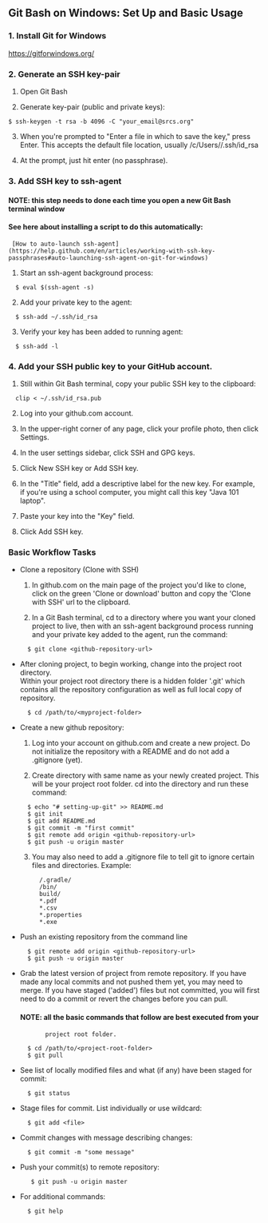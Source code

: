 ## Git Bash on Windows: Set Up and Basic Usage

### 1. Install Git for Windows ###

https://gitforwindows.org/

### 2. Generate an SSH key-pair ###
  1. Open Git Bash

  2. Generate key-pair (public and private keys):
  ```
  $ ssh-keygen -t rsa -b 4096 -C "your_email@srcs.org"
  ```

  3. When you're prompted to "Enter a file in which to save the key," press Enter.
     This accepts the default file location, usually /c/Users/<username>/.ssh/id_rsa

  4. At the prompt, just hit enter (no passphrase).

### 3. Add SSH key to ssh-agent ###
#### NOTE: this step needs to done each time you open a new Git Bash terminal window
#### See here about installing a script to do this automatically:
     [How to auto-launch ssh-agent](https://help.github.com/en/articles/working-with-ssh-key-passphrases#auto-launching-ssh-agent-on-git-for-windows)
  1. Start an ssh-agent background process:
  ```
    $ eval $(ssh-agent -s)
  ```

  2. Add your private key to the agent:
  ```
    $ ssh-add ~/.ssh/id_rsa
  ```

  3. Verify your key has been added to running agent:
  ```
    $ ssh-add -l
  ```

  ### 4. Add your SSH public key to your GitHub account. ###
  1. Still within Git Bash terminal, copy your public SSH key to the clipboard:
  ```
    clip < ~/.ssh/id_rsa.pub
  ```

  2. Log into your github.com account.

  3. In the upper-right corner of any page, click your profile photo, then click Settings.

  4. In the user settings sidebar, click SSH and GPG keys.

  5. Click New SSH key or Add SSH key.

  6. In the "Title" field, add a descriptive label for the new key. For example, if you're using a school computer, you might call this key "Java 101 laptop".

  7. Paste your key into the "Key" field.

  8. Click Add SSH key.

### Basic Workflow Tasks ###
  - Clone a repository (Clone with SSH)
      1. In github.com on the main page of the project you'd like to clone, click on the green 'Clone or download' button and copy the 'Clone with SSH' url to the clipboard.

      2. In a Git Bash terminal, cd to a directory where you want your cloned project to live, then with an ssh-agent background process running and your private key added to the agent, run the command:
      ```
        $ git clone <github-repository-url>
      ```
  - After cloning project, to begin working, change into the project root directory.  
    Within your project root directory there is a hidden folder '.git' which contains all the
    repository configuration as well as full local copy of repository.
    ```
      $ cd /path/to/<myproject-folder>
    ```

  - Create a new github repository:
      1. Log into your account on github.com and create a new project.  Do not
         initialize the repository with a README and do not add a .gitignore (yet).

      2. Create directory with same name as your newly created project.
         This will be your project root folder. cd into the directory and
         run these command:

      ```
        $ echo "# setting-up-git" >> README.md
        $ git init
        $ git add README.md
        $ git commit -m "first commit"
        $ git remote add origin <github-repository-url>
        $ git push -u origin master
      ```
      3. You may also need to add a .gitignore file to tell git to ignore certain
         files and directories. Example:
          ```
            /.gradle/
            /bin/
            build/
            *.pdf
            *.csv
            *.properties
            *.exe
          ```

  - Push an existing repository from the command line
    ```
      $ git remote add origin <github-repository-url>
      $ git push -u origin master
    ```

  - Grab the latest version of project from remote repository.  If you have made
    any local commits and not pushed them yet, you may need to merge. If you have
    staged ('added') files but not committed, you will first need to do a commit
    or revert the changes before you can pull.
    #### NOTE: all the basic commands that follow are best executed from your
               project root folder.
    ```
      $ cd /path/to/<project-root-folder>
      $ git pull
    ```

  - See list of locally modified files and what (if any) have been staged for commit:
    ```
      $ git status
    ```

  - Stage files for commit. List individually or use wildcard:
    ```
      $ git add <file>
    ```

  - Commit changes with message describing changes:
    ```
      $ git commit -m "some message"
    ```

  - Push your commit(s) to remote repository:
    ```
       $ git push -u origin master
    ```

  - For additional commands:
    ```
      $ git help
    ```
